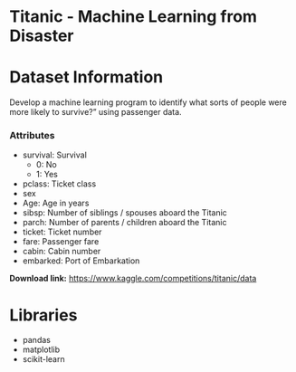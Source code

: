 # Titanic - Machine Learning from Disaster

# Dataset Information

Develop a machine learning program to identify what sorts of people were more likely to survive?” using passenger data.

### Attributes
- survival:	Survival	
    - 0: No 
    - 1: Yes
- pclass: Ticket class	
- sex	
- Age: Age in years	
- sibsp: Number of siblings / spouses aboard the Titanic	
- parch: Number of parents / children aboard the Titanic	
- ticket: Ticket number	
- fare: Passenger fare	
- cabin: Cabin number	
- embarked: Port of Embarkation

**Download link:** https://www.kaggle.com/competitions/titanic/data  


# Libraries

- pandas
- matplotlib
- scikit-learn


  

